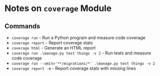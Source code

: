 # Notes on `coverage` Module

## Commands

* `coverage run` - Run a Python program and measure code coverage
* `coverage report` - Report coverage stats
* `coverage html` - Generate an HTML report
* `coverage run .\manage.py test things -v 2` - Run tests and measure code coverage
* `coverage run --omit='**/migrations/*' .\manage.py test things -v 2`
* `coverage report -m` - Report coverage stats with missing lines
